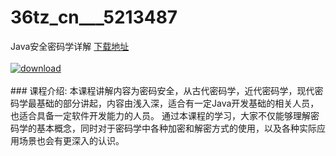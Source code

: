 # 36tz_cn___5213487
Java安全密码学详解
[下载地址](http://www.36tz.cn/article/5213487 "下载地址")
<br/></br>[![download](http://36tz.cn/muke_img/2020_05_12345-7-300x169.jpg "下载地址")](http://www.36tz.cn/article/5213487 "下载地址")
<br/></br>### 课程介绍:
本课程讲解内容为密码安全，从古代密码学，近代密码学，现代密码学最基础的部分讲起，内容由浅入深，适合有一定Java开发基础的相关人员，也适合具备一定软件开发能力的人员。
通过本课程的学习，大家不仅能够理解密码学的基本概念，同时对于密码学中各种加密和解密方式的使用，以及各种实际应用场景也会有更深入的认识。



